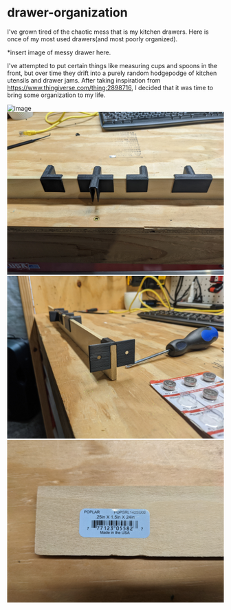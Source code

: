 # drawer-organization
I've grown tired of the chaotic mess that is my kitchen drawers.  Here is once of my most used drawers(and most poorly organized).

*insert image of messy drawer here.

I've attempted to put certain things like measuring cups and spoons in the front, but over time they drift into a purely random hodgepodge of kitchen utensils and drawer jams.  After taking inspiration from  https://www.thingiverse.com/thing:2898716, I decided that it was time to bring some organization to my life.  


![image](images/test_parts_print.jpg)
![image](images/test_fit_1.jpg)
![image](images/test_fit_2.jpg)
![image](images/wood_dimensions.jpg)
